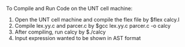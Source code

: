 To Compile and Run Code on the UNT cell machine:
1. Open the UNT cell machine and compile the flex file by $flex calcy.l
2. Compile lex.yy.c and parcer.c by $gcc lex.yy.c parcer.c -o calcy
4. After compiling, run calcy by $./calcy
5. Input expression wanted to be shown in AST format

